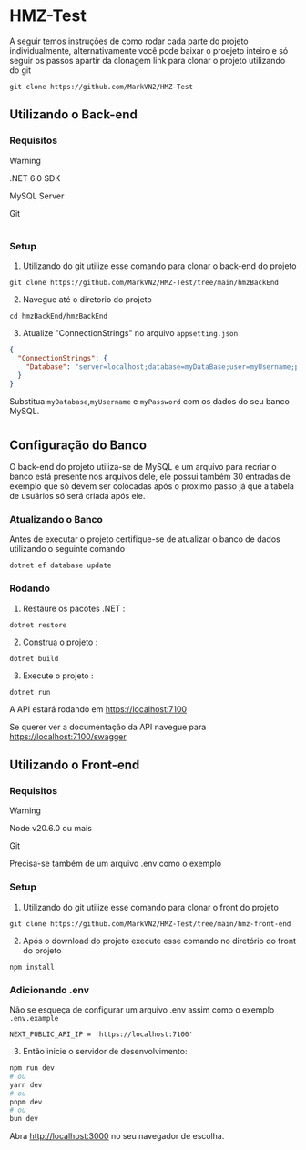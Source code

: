 
# HMZ-Test
A seguir temos instruções de como rodar cada parte do projeto individualmente, alternativamente você pode baixar o proejeto inteiro e só seguir os passos apartir da clonagem
link para clonar o projeto utilizando do git
```
git clone https://github.com/MarkVN2/HMZ-Test
```

## Utilizando o Back-end
### Requisitos
> [!WARNING]
> .NET 6.0 SDK 
>
> MySQL Server
>
> Git

#

### Setup

1. Utilizando do git utilize esse comando para clonar o back-end do projeto
```
git clone https://github.com/MarkVN2/HMZ-Test/tree/main/hmzBackEnd
```
2. Navegue até o diretorio do projeto
```
cd hmzBackEnd/hmzBackEnd
```
3. Atualize "ConnectionStrings" no arquivo `appsetting.json`
```json
{
  "ConnectionStrings": {
    "Database": "server=localhost;database=myDataBase;user=myUsername;password=myPassword;"
  }
}
```
Substitua `myDatabase`,`myUsername` e `myPassword`
com os dados do seu banco MySQL.

#

## Configuração do Banco
O back-end do projeto utiliza-se de MySQL e um arquivo para recriar o banco está presente nos arquivos dele, ele possui também 30 entradas de exemplo que só devem ser colocadas após o proximo passo já que a tabela de usuários só será criada após ele.

### Atualizando o Banco

Antes de executar o projeto certifique-se de atualizar o banco de dados utilizando o seguinte comando
```
dotnet ef database update
```

### Rodando
1. Restaure os pacotes .NET :
```
dotnet restore
```
2. Construa o projeto :
```
dotnet build
```
3. Execute o projeto :
```
dotnet run
```

A API estará rodando em [https://localhost:7100](https://localhost:7100)

Se querer ver a documentação da API navegue para [https://localhost:7100/swagger](https://localhost:7100/swagger)

## Utilizando o Front-end
### Requisitos
> [!WARNING]
> Node v20.6.0 ou mais
> 
> Git
> 
> Precisa-se também de um arquivo .env como o exemplo

### Setup

1. Utilizando do git utilize esse comando para clonar o front do projeto
```
git clone https://github.com/MarkVN2/HMZ-Test/tree/main/hmz-front-end
```
2. Após o download do projeto execute esse comando no diretório do front do projeto
```
npm install
```
### Adicionando .env

Não se esqueça de configurar um arquivo .env assim como o exemplo `.env.example`

```env
NEXT_PUBLIC_API_IP = 'https://localhost:7100'
```

3. Então inicie o servidor de desenvolvimento:
```bash
npm run dev
# ou
yarn dev
# ou
pnpm dev
# ou
bun dev
```

Abra [http://localhost:3000](http://localhost:3000) no seu navegador de escolha.



